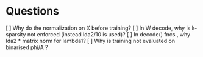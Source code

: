 # Questions

[ ] Why do the normalization on X before training?
[ ] In W decode, why is k-sparsity not enforced (instead lda2/10 is used)?
[ ] In decode() fncs., why lda2 * matrix norm for lambda1?
[ ] Why is training not evaluated on binarised phi/A ?
